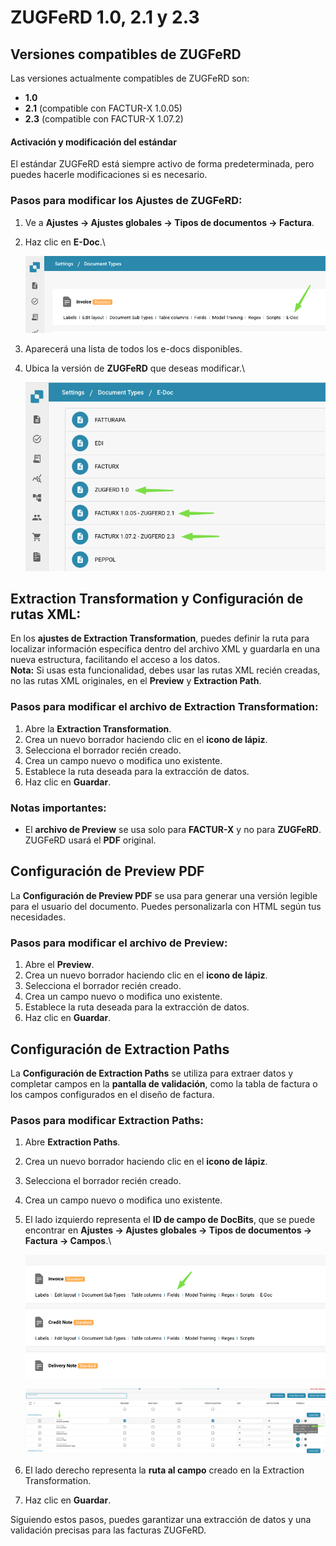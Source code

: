 # ZUGFeRD 1.0, 2.1 y 2.3

## **Versiones compatibles de ZUGFeRD**

Las versiones actualmente compatibles de ZUGFeRD son:

* **1.0**
* **2.1** (compatible con FACTUR-X 1.0.05)
* **2.3** (compatible con FACTUR-X 1.07.2)

#### Activación y modificación del estándar

El estándar ZUGFeRD está siempre activo de forma predeterminada, pero puedes hacerle modificaciones si es necesario.

### **Pasos para modificar los Ajustes de ZUGFeRD:**

1. Ve a **Ajustes → Ajustes globales → Tipos de documentos → Factura**.
2.  Haz clic en **E-Doc**.\\

    ![](https://raw.githubusercontent.com/Fellow-Consulting-AG/docbits/refs/heads/main/readme/.gitbook/assets/zugferd_1.png)
3. Aparecerá una lista de todos los e-docs disponibles.
4.  Ubica la versión de **ZUGFeRD** que deseas modificar.\\

    ![](https://raw.githubusercontent.com/Fellow-Consulting-AG/docbits/refs/heads/main/readme/.gitbook/assets/zugferd_2.png)

## **Extraction Transformation y Configuración de rutas XML:**

En los **ajustes de Extraction Transformation**, puedes definir la ruta para localizar información específica dentro del archivo XML y guardarla en una nueva estructura, facilitando el acceso a los datos.\
**Nota:** Si usas esta funcionalidad, debes usar las rutas XML recién creadas, no las rutas XML originales, en el **Preview** y **Extraction Path**.

### **Pasos para modificar el archivo de Extraction Transformation:**

1. Abre la **Extraction Transformation**.
2. Crea un nuevo borrador haciendo clic en el **icono de lápiz**.
3. Selecciona el borrador recién creado.
4. Crea un campo nuevo o modifica uno existente.
5. Establece la ruta deseada para la extracción de datos.
6. Haz clic en **Guardar**.

### Notas importantes:

* El **archivo de Preview** se usa solo para **FACTUR-X** y no para **ZUGFeRD**. ZUGFeRD usará el **PDF** original.

## Configuración de Preview PDF

La **Configuración de Preview PDF** se usa para generar una versión legible para el usuario del documento. Puedes personalizarla con HTML según tus necesidades.

### **Pasos para modificar el archivo de Preview:**

1. Abre el **Preview**.
2. Crea un nuevo borrador haciendo clic en el **icono de lápiz**.
3. Selecciona el borrador recién creado.
4. Crea un campo nuevo o modifica uno existente.
5. Establece la ruta deseada para la extracción de datos.
6. Haz clic en **Guardar**.

## Configuración de Extraction Paths

La **Configuración de Extraction Paths** se utiliza para extraer datos y completar campos en la **pantalla de validación**, como la tabla de factura o los campos configurados en el diseño de factura.

### **Pasos para modificar** **Extraction Paths**:

1. Abre **Extraction Paths**.
2. Crea un nuevo borrador haciendo clic en el **icono de lápiz**.
3. Selecciona el borrador recién creado.
4. Crea un campo nuevo o modifica uno existente.
5.  El lado izquierdo representa el **ID de campo de DocBits**, que se puede encontrar en **Ajustes → Ajustes globales → Tipos de documentos → Factura → Campos**.\\

    ![](https://raw.githubusercontent.com/Fellow-Consulting-AG/docbits/refs/heads/main/readme/.gitbook/assets/zugferd_3.png)

    ![](https://raw.githubusercontent.com/Fellow-Consulting-AG/docbits/refs/heads/main/readme/.gitbook/assets/zugferd_4.png)
6. El lado derecho representa la **ruta al campo** creado en la Extraction Transformation.
7. Haz clic en **Guardar**.

Siguiendo estos pasos, puedes garantizar una extracción de datos y una validación precisas para las facturas ZUGFeRD.
